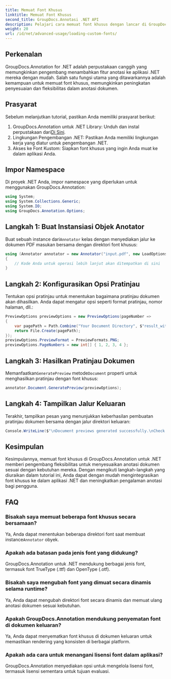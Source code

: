 ```yaml
---
title: Memuat Font Khusus
linktitle: Memuat Font Khusus
second_title: GroupDocs.Annotasi .NET API
description: Pelajari cara memuat font khusus dengan lancar di GroupDocs.Annotation untuk .NET guna menyempurnakan anotasi dokumen. Ikuti langkah demi langkah kami untuk integrasi yang mudah.
weight: 20
url: /id/net/advanced-usage/loading-custom-fonts/
---
```

## Perkenalan
GroupDocs.Annotation for .NET adalah perpustakaan canggih yang memungkinkan pengembang menambahkan fitur anotasi ke aplikasi .NET mereka dengan mudah. Salah satu fungsi utama yang ditawarkannya adalah kemampuan untuk memuat font khusus, memungkinkan peningkatan penyesuaian dan fleksibilitas dalam anotasi dokumen.
## Prasyarat
Sebelum melanjutkan tutorial, pastikan Anda memiliki prasyarat berikut:
1.  GroupDocs.Annotation untuk .NET Library: Unduh dan instal perpustakaan dari[Di Sini](https://releases.groupdocs.com/annotation/net/).
2. Lingkungan Pengembangan .NET: Pastikan Anda memiliki lingkungan kerja yang diatur untuk pengembangan .NET.
3. Akses ke Font Kustom: Siapkan font khusus yang ingin Anda muat ke dalam aplikasi Anda.

## Impor Namespace
Di proyek .NET Anda, impor namespace yang diperlukan untuk menggunakan GroupDocs.Annotation:
```csharp
using System;
using System.Collections.Generic;
using System.IO;
using GroupDocs.Annotation.Options;
```
## Langkah 1: Buat Instansiasi Objek Anotator
 Buat sebuah instance dari`Annotator` kelas dengan menyediakan jalur ke dokumen PDF masukan bersama dengan direktori font khusus:
```csharp
using (Annotator annotator = new Annotator("input.pdf", new LoadOptions { FontDirectories = new List<string> { Constants.GetFontDirectory() } }))
{
    // Kode Anda untuk operasi lebih lanjut akan ditempatkan di sini
}
```
## Langkah 2: Konfigurasikan Opsi Pratinjau
Tentukan opsi pratinjau untuk menentukan bagaimana pratinjau dokumen akan dihasilkan. Anda dapat mengatur opsi seperti format pratinjau, nomor halaman, dll.:
```csharp
PreviewOptions previewOptions = new PreviewOptions(pageNumber =>
{
    var pagePath = Path.Combine("Your Document Directory", $"result_with_font_{pageNumber}.png");
    return File.Create(pagePath);
});
previewOptions.PreviewFormat = PreviewFormats.PNG;
previewOptions.PageNumbers = new int[] { 1, 2, 3, 4 };
```
## Langkah 3: Hasilkan Pratinjau Dokumen
 Memanfaatkan`GeneratePreview` metode`Document` properti untuk menghasilkan pratinjau dengan font khusus:
```csharp
annotator.Document.GeneratePreview(previewOptions);
```
## Langkah 4: Tampilkan Jalur Keluaran
Terakhir, tampilkan pesan yang menunjukkan keberhasilan pembuatan pratinjau dokumen bersama dengan jalur direktori keluaran:
```csharp
Console.WriteLine($"\nDocument previews generated successfully.\nCheck output in {"Your Document Directory"}.");
```

## Kesimpulan
Kesimpulannya, memuat font khusus di GroupDocs.Annotation untuk .NET memberi pengembang fleksibilitas untuk menyesuaikan anotasi dokumen sesuai dengan kebutuhan mereka. Dengan mengikuti langkah-langkah yang diuraikan dalam tutorial ini, Anda dapat dengan mudah mengintegrasikan font khusus ke dalam aplikasi .NET dan meningkatkan pengalaman anotasi bagi pengguna.
## FAQ
### Bisakah saya memuat beberapa font khusus secara bersamaan?
 Ya, Anda dapat menentukan beberapa direktori font saat membuat instance`Annotator` obyek.
### Apakah ada batasan pada jenis font yang didukung?
GroupDocs.Annotation untuk .NET mendukung berbagai jenis font, termasuk font TrueType (.ttf) dan OpenType (.otf).
### Bisakah saya mengubah font yang dimuat secara dinamis selama runtime?
Ya, Anda dapat mengubah direktori font secara dinamis dan memuat ulang anotasi dokumen sesuai kebutuhan.
### Apakah GroupDocs.Annotation mendukung penyematan font di dokumen keluaran?
Ya, Anda dapat menyematkan font khusus di dokumen keluaran untuk memastikan rendering yang konsisten di berbagai platform.
### Apakah ada cara untuk menangani lisensi font dalam aplikasi?
GroupDocs.Annotation menyediakan opsi untuk mengelola lisensi font, termasuk lisensi sementara untuk tujuan evaluasi.